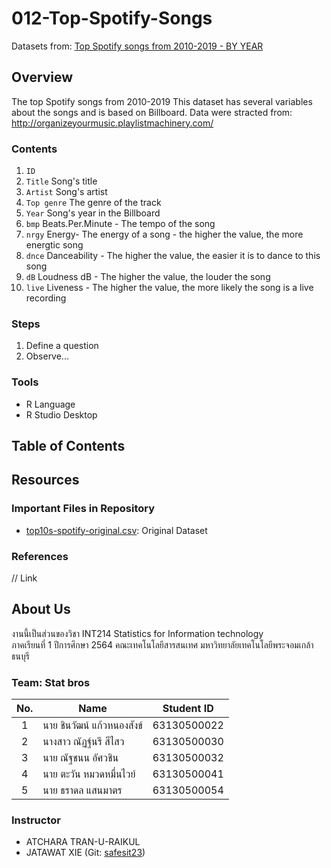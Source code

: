 # 012-Top-Spotify-Songs
Datasets from: [Top Spotify songs from 2010-2019 - BY YEAR](https://www.kaggle.com/leonardopena/top-spotify-songs-from-20102019-by-year)

## Overview
The top Spotify songs from 2010-2019 This dataset has several variables about the songs and is based on Billboard. 
Data were stracted from: http://organizeyourmusic.playlistmachinery.com/


### Contents
1. `ID`
2. `Title` Song's title
3. `Artist` Song's artist
4. `Top genre` The genre of the track
5. `Year` Song's year in the Billboard
6. `bmp` Beats.Per.Minute - The tempo of the song
7. `nrgy` Energy- The energy of a song - the higher the value, the more energtic song
8. `dnce` Danceability - The higher the value, the easier it is to dance to this song
9. `dB` Loudness dB - The higher the value, the louder the song
10. `live` Liveness - The higher the value, the more likely the song is a live recording

### Steps

1. Define a question
2. Observe...

### Tools

- R Language
- R Studio Desktop

## Table of Contents

## Resources

### Important Files in Repository
- [top10s-spotify-original.csv](./top10s-spotify-original.csv): Original Dataset

### References

// Link

## About Us
งานนี้เป็นส่วนของวิชา INT214 Statistics for Information technology <br/> ภาคเรียนที่ 1 ปีการศึกษา 2564 คณะเทคโนโลยีสารสนเทศ มหาวิทยาลัยเทคโนโลยีพระจอมเกล้าธนบุรี
### Team: Stat bros
| No. | Name              | Student ID   |
|:---:|-------------------|--------------|
|  1  | นาย ชินวัฒน์ แก้วหนองสังข์      | 63130500022  |
|  2  | นางสาว ณัฏฐ์นรี สีไสว   | 63130500030  |
|  3  | นาย ณัฐชนน อัศวชิน   | 63130500032 |
|  4  | นาย ตะวัน หมวดหมื่นไวย์   | 63130500041 |
|  5  | นาย ธราดล แสนมาตร   | 63130500054 |
### Instructor
- ATCHARA TRAN-U-RAIKUL
- JATAWAT XIE (Git: [safesit23](https://github.com/safesit23))



